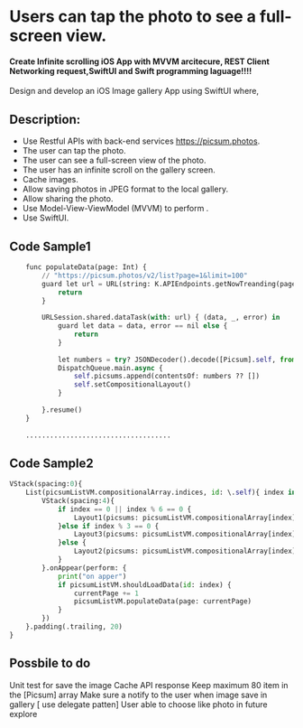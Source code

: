 # Users can tap the photo to see a full-screen view. 
#### Create Infinite scrolling iOS App with MVVM arcitecure, REST Client Networking request,SwiftUI and Swift programming laguage!!!!

Design and develop an iOS Image gallery App using SwiftUI where,

## Description:

* Use Restful APIs with back-end services https://picsum.photos.
* The user can tap the photo.
* The user can see a full-screen view of the photo.
* The user has an infinite scroll on the gallery screen.
* Cache images.
* Allow saving photos in JPEG format to the local gallery.
* Allow sharing the photo.
* Use Model-View-ViewModel (MVVM) to perform .
* Use SwiftUI.

## Code Sample1

```python
    func populateData(page: Int) {
        // "https://picsum.photos/v2/list?page=1&limit=100"
        guard let url = URL(string: K.APIEndpoints.getNowTreanding(pageNaem: "list", page: page, limit: 20).path) else {
            return
        }
        
        URLSession.shared.dataTask(with: url) { (data, _, error) in
            guard let data = data, error == nil else {
                return
            }
            
            let numbers = try? JSONDecoder().decode([Picsum].self, from: data)
            DispatchQueue.main.async {
                self.picsums.append(contentsOf: numbers ?? [])
                self.setCompositionalLayout()
            }
            
        }.resume()
    }
    
    ....................................
```
## Code Sample2

```python
VStack(spacing:0){
    List(picsumListVM.compositionalArray.indices, id: \.self){ index in
        VStack(spacing:4){
            if index == 0 || index % 6 == 0 {
                Layout1(picsums: picsumListVM.compositionalArray[index])
            }else if index % 3 == 0 {
                Layout3(picsums: picsumListVM.compositionalArray[index])
            }else {
                Layout2(picsums: picsumListVM.compositionalArray[index])
            }
        }.onAppear(perform: {
            print("on apper")
            if picsumListVM.shouldLoadData(id: index) {
                currentPage += 1
                picsumListVM.populateData(page: currentPage)
            }
        })
    }.padding(.trailing, 20)
}
```
## Possbile to do 
Unit test for save the image 
Cache API response 
Keep maximum 80 item in the [Picsum] array 
Make sure a notify to the user when image save in gallery [ use delegate patten]
User able to choose like photo in future explore  



